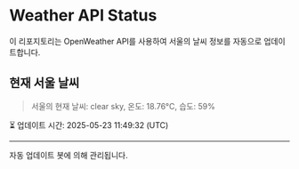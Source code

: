 
# Weather API Status

이 리포지토리는 OpenWeather API를 사용하여 서울의 날씨 정보를 자동으로 업데이트합니다.

## 현재 서울 날씨
> 서울의 현재 날씨: clear sky, 온도: 18.76°C, 습도: 59%

⏳ 업데이트 시간: 2025-05-23 11:49:32 (UTC)

---
자동 업데이트 봇에 의해 관리됩니다.
